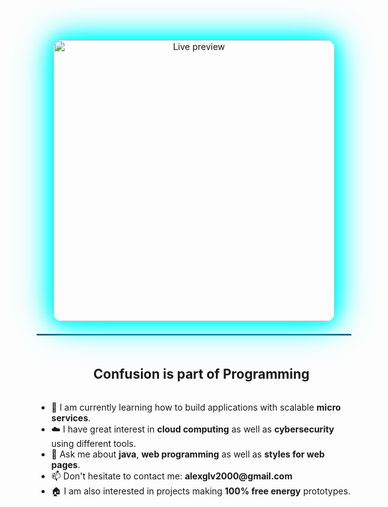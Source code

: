 <p align="center">
  <a href="https://thegreyhat.vercel.app" target="_blank">
    <img 
      src="https://image.thum.io/get/width/800/https://thegreyhat.vercel.app" 
      alt="Live preview" 
      width="450"
      style="border-radius: 14px; box-shadow: 0 0 20px #0ff, 0 0 40px #0ff, 0 0 60px #0ff; transition: all 0.3s ease-in-out;"
    >
  </a>
</p>

<hr style="border: 1px solid #3498db; margin: 20px 0;">

<!--h2 without bottom border-->
<div id="user-content-toc">
  <ul align="center">
    <summary><h2 style="display: inline-block">Confusion is part of Programming</h2></summary>
  </ul>
</div>

<!--Intro start-->
<ul>
  <li>🌱 I am currently learning how to build applications with scalable <strong>micro services</strong>.</li>
  <li>☁️ I have great interest in <strong>cloud computing</strong> as well as <strong>cybersecurity</strong> using different tools.</li>
  <li>💬 Ask me about <strong>java</strong>, <strong>web programming</strong> as well as <strong>styles for web pages</strong>.</li>
  <li>📫 Don't hesitate to contact me: <strong>alexglv2000@gmail.com</strong></li>
  <li>🏠 I am also interested in projects making <strong>100% free energy</strong> prototypes.</li>
</ul>
<!--Intro end-->

